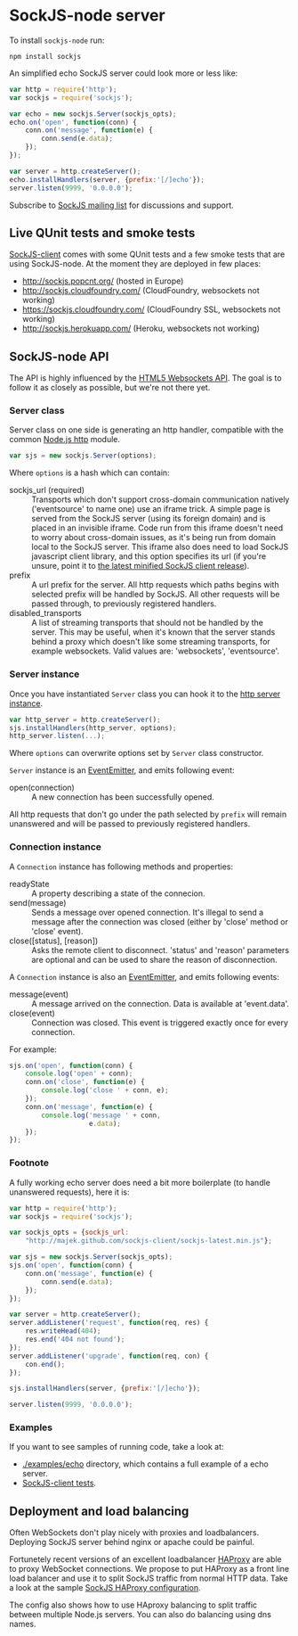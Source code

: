 SockJS-node server
==================

To install `sockjs-node` run:

    npm install sockjs


An simplified echo SockJS server could look more or less like:

```javascript
var http = require('http');
var sockjs = require('sockjs');

var echo = new sockjs.Server(sockjs_opts);
echo.on('open', function(conn) {
    conn.on('message', function(e) {
        conn.send(e.data);
    });
});

var server = http.createServer();
echo.installHandlers(server, {prefix:'[/]echo'});
server.listen(9999, '0.0.0.0');
```

Subscribe to
[SockJS mailing list](http://groups.google.com/group/sockjs) for
discussions and support.


Live QUnit tests and smoke tests
--------------------------------

[SockJS-client](https://github.com/majek/sockjs-client) comes with
some QUnit tests and a few smoke tests that are using SockJS-node. At
the moment they are deployed in few places:

 * http://sockjs.popcnt.org/ (hosted in Europe)
 * http://sockjs.cloudfoundry.com/ (CloudFoundry, websockets not working)
 * https://sockjs.cloudfoundry.com/ (CloudFoundry SSL, websockets not working)
 * http://sockjs.herokuapp.com/ (Heroku, websockets not working)


SockJS-node API
---------------

The API is highly influenced by the
[HTML5 Websockets API](http://dev.w3.org/html5/websockets/). The goal
is to follow it as closely as possible, but we're not there yet.


### Server class

Server class on one side is generating an http handler, compatible
with the common
[Node.js http](http://nodejs.org/docs/v0.4.10/api/http.html#http.createServer)
module.

```javascript
var sjs = new sockjs.Server(options);
```

Where `options` is a hash which can contain:

<dl>
<dt>sockjs_url (required)</dt>
<dd>Transports which don't support cross-domain communication natively
   ('eventsource' to name one) use an iframe trick. A simple page is
   served from the SockJS server (using its foreign domain) and is
   placed in an invisible iframe. Code run from this iframe doesn't
   need to worry about cross-domain issues, as it's being run from
   domain local to the SockJS server. This iframe also does need to
   load SockJS javascript client library, and this option specifies
   its url (if you're unsure, point it to
   <a href="http://majek.github.com/sockjs-client/sockjs-latest.min.js">
   the latest minified SockJS client release</a>).</dd>

<dt>prefix</dt>
<dd>A url prefix for the server. All http requests which paths begins
   with selected prefix will be handled by SockJS. All other requests
   will be passed through, to previously registered handlers.</dd>

<dt>disabled_transports</dt>
<dd>A list of streaming transports that should not be handled by the
   server. This may be useful, when it's known that the server stands
   behind a proxy which doesn't like some streaming transports, for
   example websockets. Valid values are: 'websockets', 'eventsource'.</dd>
</dl>


### Server instance

Once you have instantiated `Server` class you can hook it to the
[http server instance](http://nodejs.org/docs/v0.4.10/api/http.html#http.createServer).

```javascript
var http_server = http.createServer();
sjs.installHandlers(http_server, options);
http_server.listen(...);
```

Where `options` can overwrite options set by `Server` class
constructor.

`Server` instance is an
[EventEmitter](http://nodejs.org/docs/v0.4.10/api/events.html#events.EventEmitter),
and emits following event:

<dl>
<dt>open(connection)</dt>
<dd>A new connection has been successfully opened.</dd>
</dl>

All http requests that don't go under the path selected by `prefix`
will remain unanswered and will be passed to previously registered
handlers.

### Connection instance

A `Connection` instance has following methods and properties:

<dl>
<dt>readyState</dt>
<dd>A property describing a state of the connecion.</dd>

<dt>send(message)</dt>
<dd>Sends a message over opened connection. It's illegal to send a
   message after the connection was closed (either by 'close' method
   or 'close' event).</dd>

<dt>close([status], [reason])</dt>
<dd>Asks the remote client to disconnect. 'status' and 'reason'
   parameters are optional and can be used to share the reason of
   disconnection.</dd>
</dl>

A `Connection` instance is also an
[EventEmitter](http://nodejs.org/docs/v0.4.10/api/events.html#events.EventEmitter),
and emits following events:

<dl>
<dt>message(event)</dt>
<dd>A message arrived on the connection. Data is available at 'event.data'.</dd>

<dt>close(event)</dt>
<dd>Connection was closed. This event is triggered exactly once for
   every connection.</dd>
</dl>

For example:

```javascript
sjs.on('open', function(conn) {
    console.log('open' + conn);
    conn.on('close', function(e) {
        console.log('close ' + conn, e);
    });
    conn.on('message', function(e) {
        console.log('message ' + conn,
                    e.data);
    });
});
```

### Footnote

A fully working echo server does need a bit more boilerplate (to
handle unanswered requests), here it is:

```javascript
var http = require('http');
var sockjs = require('sockjs');

var sockjs_opts = {sockjs_url:
    "http://majek.github.com/sockjs-client/sockjs-latest.min.js"};

var sjs = new sockjs.Server(sockjs_opts);
sjs.on('open', function(conn) {
    conn.on('message', function(e) {
        conn.send(e.data);
    });
});

var server = http.createServer();
server.addListener('request', function(req, res) {
    res.writeHead(404);
    res.end('404 not found');
});
server.addListener('upgrade', function(req, con) {
    con.end();
});

sjs.installHandlers(server, {prefix:'[/]echo'});

server.listen(9999, '0.0.0.0');
```

### Examples

If you want to see samples of running code, take a look at:

 * [./examples/echo](https://github.com/majek/sockjs-node/tree/master/examples/echo)
   directory, which contains a full example of a echo server.
 * [SockJS-client tests](https://github.com/majek/sockjs-client/blob/master/tests/sockjs_test_server.js).


Deployment and load balancing
-----------------------------

Often WebSockets don't play nicely with proxies and loadbalancers.
Deploying SockJS server behind nginx or apache could be
painful.

Fortunetely recent versions of an excellent loadbalancer
[HAProxy](http://haproxy.1wt.eu/) are able to proxy WebSocket
connections. We propose to put HAProxy as a front line load balancer
and use it to split SockJS traffic from normal HTTP data. Take a look
at the sample
[SockJS HAProxy configuration](https://github.com/majek/sockjs-node/blob/master/examples/haproxy.cfg).

The config also shows how to use HAproxy balancing to split traffic
between multiple Node.js servers. You can also do balancing using dns
names.


